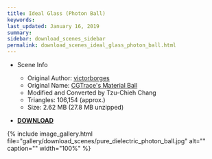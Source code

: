 ```yaml
---
title: Ideal Glass (Photon Ball)
keywords: 
last_updated: January 16, 2019
summary: 
sidebar: download_scenes_sidebar
permalink: download_scenes_ideal_glass_photon_ball.html
---
```


* Scene Info
  * Original Author: [victorborges](http://www.blendswap.com/users/view/victorborges)
  * Original Name: [CGTrace's Material Ball](http://www.blendswap.com/blends/view/72153)
  * Modified and Converted by Tzu-Chieh Chang
  * Triangles: 106,154 (approx.)
  * Size: 2.62 MB (27.8 MB unzipped)

* [**DOWNLOAD**](https://drive.google.com/uc?export=download&id=1bqdnvmC5GjrHSKbPeJS0EBtmgd4Jhsal)

{% include image_gallery.html file="gallery/download_scenes/pure_dielectric_photon_ball.jpg" alt="" caption="" width="100%" %}
